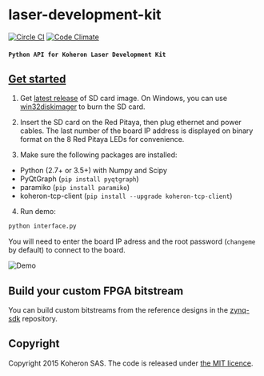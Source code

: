 # laser-development-kit

[![Circle CI](https://circleci.com/gh/Koheron/laser-development-kit.svg?style=shield)](https://circleci.com/gh/Koheron/laser-development-kit) [![Code Climate](https://codeclimate.com/github/Koheron/laser-development-kit/badges/gpa.svg)](https://codeclimate.com/github/Koheron/laser-development-kit)

#### `Python API for Koheron Laser Development Kit`

## [Get started](https://www.koheron.com/products/laser-development-kit/getting-started/) 

1) Get [latest release](https://github.com/Koheron/zynq-sdk/releases/) of SD card image.
On Windows, you can use [win32diskimager](http://sourceforge.net/projects/win32diskimager/) to burn the SD card.

2) Insert the SD card on the Red Pitaya, then plug ethernet and power cables. 
The last number of the board IP address is displayed on binary format on the 8 Red Pitaya LEDs for convenience.

3) Make sure the following packages are installed:
* Python (2.7+ or 3.5+) with Numpy and Scipy
* PyQtGraph (`pip install pyqtgraph`)
* paramiko (`pip install paramiko`)
* koheron-tcp-client (`pip install --upgrade koheron-tcp-client`)

4) Run demo:

```sh
python interface.py
```

You will need to enter the board IP adress and the root password (`changeme` by default) to connect to the board.

![Demo](https://cloud.githubusercontent.com/assets/1735094/9765362/317e8212-5714-11e5-8480-ab3e311260c9.gif)

## Build your custom FPGA bitstream

You can build custom bitstreams from the reference designs in the [zynq-sdk](https://github.com/Koheron/zynq-sdk) repository.

## Copyright

Copyright 2015 Koheron SAS. The code is released under [the MIT licence](https://github.com/Koheron/laser-development-kit/blob/master/LICENSE).

